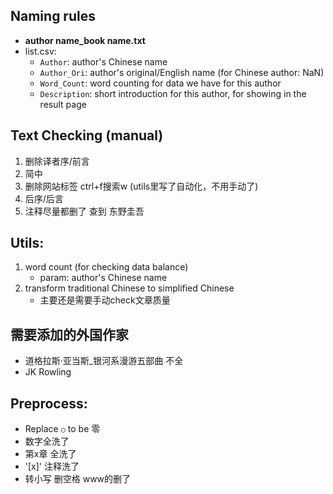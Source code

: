 ## Naming rules
+ **author name_book name.txt**
+ list.csv: 
  + `Author`: author's Chinese name
  + `Author_Ori`: author's original/English name (for Chinese author: NaN)
  + `Word_Count`: word counting for data we have for this author
  + `Description`: short introduction for this author, for showing in the result page

## Text Checking (manual)
1. 删除译者序/前言
2. 简中
3. 删除网站标签 ctrl+f搜索w (utils里写了自动化，不用手动了)
4. 后序/后言
5. 注释尽量都删了
查到 东野圭吾

## Utils:
1. word count (for checking data balance)
   + param: author's Chinese name
2. transform traditional Chinese to simplified Chinese
   + 主要还是需要手动check文章质量

## 需要添加的外国作家
+ 道格拉斯·亚当斯_银河系漫游五部曲 不全
+ JK Rowling

## Preprocess:
+ Replace `○` to be 零
+ 数字全洗了
+ 第x章 全洗了
+ '[x]' 注释洗了
+ 转小写 删空格 www的删了